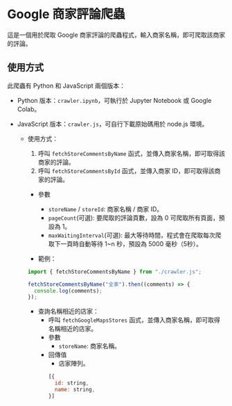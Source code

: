 # Google 商家評論爬蟲

這是一個用於爬取 Google 商家評論的爬蟲程式，輸入商家名稱，即可爬取該商家的評論。

## 使用方式

此爬蟲有 Python 和 JavaScript 兩個版本：

- Python 版本：`crawler.ipynb`，可執行於 Jupyter Notebook 或 Google Colab。

- JavaScript 版本：`crawler.js`，可自行下載原始碼用於 node.js 環境。
  - 使用方式：
    1. 呼叫 `fetchStoreCommentsByName` 函式，並傳入商家名稱，即可取得該商家的評論。
    2. 呼叫 `fetchStoreCommentsById` 函式，並傳入商家 ID，即可取得該商家的評論。
    - 參數
      - `storeName` / `storeId`: 商家名稱 / 商家 ID。
      - `pageCount`(可選): 要爬取的評論頁數，設為 0 可爬取所有頁面，預設為 1。
      - `maxWaitingInterval`(可選): 最大等待時間，程式會在爬取每次爬取下一頁時自動等待 1~n 秒，預設為 5000 毫秒（5秒）。

    - 範例：
    ```javascript
    import { fetchStoreCommentsByName } from "./crawler.js";

    fetchStoreCommentsByName("全家").then((comments) => {
      console.log(comments);
    });
    ```

    - 查詢名稱相近的店家：
      - 呼叫 `fetchGoogleMapsStores` 函式，並傳入商家名稱，即可取得名稱相近的店家。
      - 參數
        - `storeName`: 商家名稱。
      - 回傳值
        - 店家陣列。
        ```javascript
        [{
          id: string,
          name: string,
        }]
        ```
